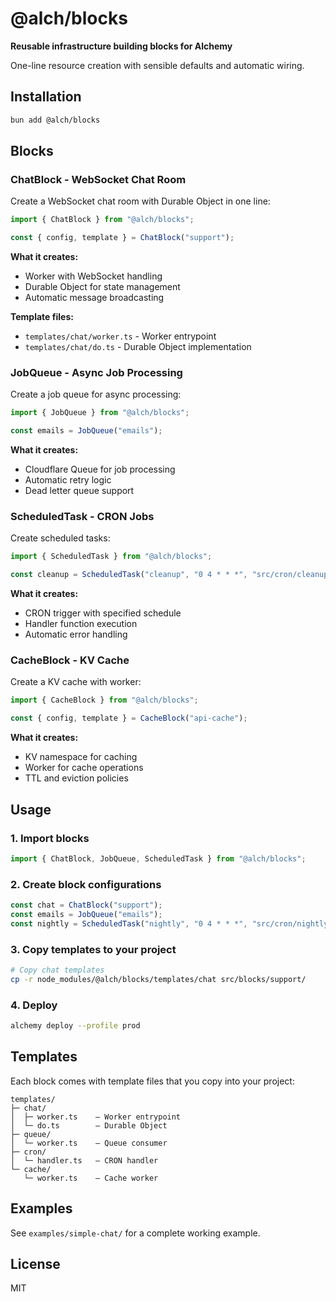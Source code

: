 # @alch/blocks

**Reusable infrastructure building blocks for Alchemy**

One-line resource creation with sensible defaults and automatic wiring.

## Installation

```bash
bun add @alch/blocks
```

## Blocks

### ChatBlock - WebSocket Chat Room

Create a WebSocket chat room with Durable Object in one line:

```typescript
import { ChatBlock } from "@alch/blocks";

const { config, template } = ChatBlock("support");
```

**What it creates:**
- Worker with WebSocket handling
- Durable Object for state management
- Automatic message broadcasting

**Template files:**
- `templates/chat/worker.ts` - Worker entrypoint
- `templates/chat/do.ts` - Durable Object implementation

### JobQueue - Async Job Processing

Create a job queue for async processing:

```typescript
import { JobQueue } from "@alch/blocks";

const emails = JobQueue("emails");
```

**What it creates:**
- Cloudflare Queue for job processing
- Automatic retry logic
- Dead letter queue support

### ScheduledTask - CRON Jobs

Create scheduled tasks:

```typescript
import { ScheduledTask } from "@alch/blocks";

const cleanup = ScheduledTask("cleanup", "0 4 * * *", "src/cron/cleanup.ts");
```

**What it creates:**
- CRON trigger with specified schedule
- Handler function execution
- Automatic error handling

### CacheBlock - KV Cache

Create a KV cache with worker:

```typescript
import { CacheBlock } from "@alch/blocks";

const { config, template } = CacheBlock("api-cache");
```

**What it creates:**
- KV namespace for caching
- Worker for cache operations
- TTL and eviction policies

## Usage

### 1. Import blocks

```typescript
import { ChatBlock, JobQueue, ScheduledTask } from "@alch/blocks";
```

### 2. Create block configurations

```typescript
const chat = ChatBlock("support");
const emails = JobQueue("emails");
const nightly = ScheduledTask("nightly", "0 4 * * *", "src/cron/nightly.ts");
```

### 3. Copy templates to your project

```bash
# Copy chat templates
cp -r node_modules/@alch/blocks/templates/chat src/blocks/support/
```

### 4. Deploy

```bash
alchemy deploy --profile prod
```

## Templates

Each block comes with template files that you copy into your project:

```
templates/
├─ chat/
│  ├─ worker.ts    – Worker entrypoint
│  └─ do.ts        – Durable Object
├─ queue/
│  └─ worker.ts    – Queue consumer
├─ cron/
│  └─ handler.ts   – CRON handler
└─ cache/
   └─ worker.ts    – Cache worker
```

## Examples

See `examples/simple-chat/` for a complete working example.

## License

MIT
